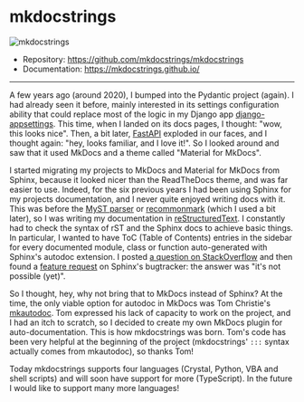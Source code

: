 # mkdocstrings

![mkdocstrings](../assets/mkdocstrings.gif)

- Repository: https://github.com/mkdocstrings/mkdocstrings
- Documentation: https://mkdocstrings.github.io/

---

A few years ago (around 2020), I bumped into the Pydantic project (again).
I had already seen it before, mainly interested in its settings configuration ability
that could replace most of the logic in my Django app
[django-appsettings](https://github.com/pawamoy/django-appsettings).
This time, when I landed on its docs pages, I thought: "wow, this looks nice".
Then, a bit later, [FastAPI](https://fastapi.tiangolo.com/) exploded in our faces,
and I thought again: "hey, looks familiar, and I love it!".
So I looked around and saw that it used MkDocs and a theme called "Material for MkDocs".

I started migrating my projects to MkDocs and Material for MkDocs from Sphinx,
because it looked nicer than the ReadTheDocs theme, and was far easier to use.
Indeed, for the six previous years I had been using Sphinx for my projects
documentation, and I never quite enjoyed writing docs with it.
This was before the [MyST parser](https://myst-parser.readthedocs.io/en/latest/)
or [recommonmark](https://github.com/readthedocs/recommonmark) (which I used a bit later),
so I was writing my documentation in [reStructuredText](https://www.writethedocs.org/guide/writing/reStructuredText/).
I constantly had to check the syntax of rST and the Sphinx docs
to achieve basic things. In particular, I wanted to have ToC (Table of Contents)
entries in the sidebar for every documented module, class or function
auto-generated with Sphinx's autodoc extension.
I posted [a question on StackOverflow](https://github.com/sphinx-doc/sphinx/issues/6316)
and then found a [feature request](https://github.com/sphinx-doc/sphinx/issues/6316) on Sphinx's bugtracker:
the answer was "it's not possible (yet)".

So I thought, hey, why not bring that to MkDocs instead of Sphinx?
At the time, the only viable option for autodoc in MkDocs was
Tom Christie's [mkautodoc](https://github.com/tomchristie/mkautodoc).
Tom expressed his lack of capacity to work on the project,
and I had an itch to scratch, so I decided to create my own MkDocs plugin
for auto-documentation. This is how mkdocstrings was born.
Tom's code has been very helpful at the beginning of the project
(mkdocstrings' `:::` syntax actually comes from mkautodoc),
so thanks Tom!

Today mkdocstrings supports four languages
(Crystal, Python, VBA and shell scripts)
and will soon have support for more (TypeScript).
In the future I would like to support many more languages!
